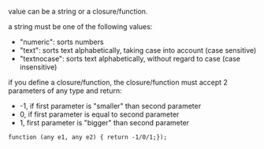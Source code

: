 value can be a string or a closure/function.

a string must be one of the following values:

- "numeric": sorts numbers
- "text": sorts text alphabetically, taking case into account (case sensitive)
- "textnocase": sorts text alphabetically, without regard to case (case insensitive)

if you define a closure/function, the closure/function must accept 2 parameters of any type and return:

- -1, if first parameter is "smaller" than second parameter
- 0, if first parameter is equal to second parameter
- 1, first parameter is "bigger" than second parameter

`function (any e1, any e2) { return -1/0/1;});`
